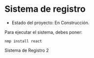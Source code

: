 <h1>Sistema de registro</h1>

- Estado del proyecto: En Construcción.

Para ejecutar el sistema, debes poner:

```nmp install react```

Sistema de Registro 2
